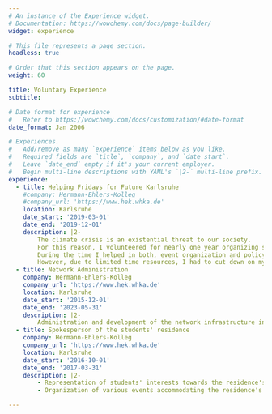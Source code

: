 ```yaml
---
# An instance of the Experience widget.
# Documentation: https://wowchemy.com/docs/page-builder/
widget: experience

# This file represents a page section.
headless: true

# Order that this section appears on the page.
weight: 60

title: Voluntary Experience
subtitle:

# Date format for experience
#   Refer to https://wowchemy.com/docs/customization/#date-format
date_format: Jan 2006

# Experiences.
#   Add/remove as many `experience` items below as you like.
#   Required fields are `title`, `company`, and `date_start`.
#   Leave `date_end` empty if it's your current employer.
#   Begin multi-line descriptions with YAML's `|2-` multi-line prefix.
experience:
  - title: Helping Fridays for Future Karlsruhe
    #company: Hermann-Ehlers-Kolleg
    #company_url: 'https://www.hek.whka.de'
    location: Karlsruhe
    date_start: '2019-03-01'
    date_end: '2019-12-01'
    description: |2-
        The climate crisis is an existential threat to our society.  
        For this reason, I volunteered for nearly one year organizing strikes and other events of Fridays for Future Karlsruhe.  
        During the time I helped in both, event organization and policy development.  
        However, due to limited time resources, I had to cut down on my activities since 2020.
  - title: Network Administration
    company: Hermann-Ehlers-Kolleg
    company_url: 'https://www.hek.whka.de'
    location: Karlsruhe
    date_start: '2015-12-01'
    date_end: '2023-05-31'
    description: |2-
        Administration and development of the network infrastructure in my students' residence.
  - title: Spokesperson of the students' residence
    company: Hermann-Ehlers-Kolleg
    company_url: 'https://www.hek.whka.de'
    location: Karlsruhe
    date_start: '2016-10-01'
    date_end: '2017-03-31'
    description: |2-
        - Representation of students' interests towards the residence's landlord
        - Organization of various events accommodating the residence's new inhabitants

---
```

